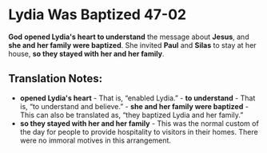 Lydia Was Baptized 47-02
==========================


**God** **opened Lydia's heart to understand** the message about
**Jesus**, and **she and her family were baptized**.  She invited **Paul**
and **Silas** to stay at her house, **so they stayed with her and her
family**.

Translation Notes:
------------------

-   **opened Lydia's heart** - That is, “enabled Lydia.” -   **to
understand** - That is, “to understand and believe.” -   **she and
her family were baptized** - This can also be translated
    as, “they baptized Lydia and her family.”
-   **so they stayed with her and her family** - This was the normal
    custom of the day for people to provide hospitality to visitors in
    their homes. There were no immoral motives in this arrangement.

